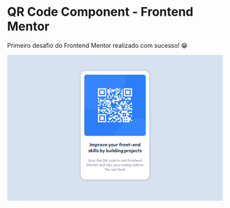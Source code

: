 # QR Code Component - Frontend Mentor

Primeiro desafio do Frontend Mentor realizado com sucesso! :grin: 

[<img src="./print-qrcode.png" alt="Print projeto QR code - Frontend mentor">](https://gideoni-santos.github.io/qrcode-frontend-mentor/)